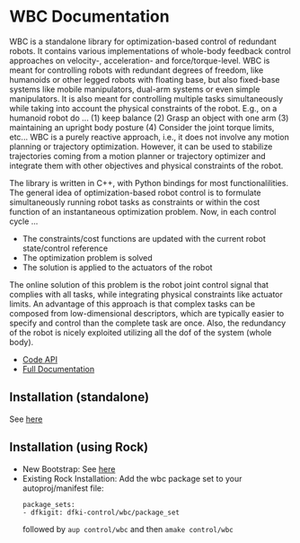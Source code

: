 # WBC Documentation

WBC is a standalone library for optimization-based control of redundant robots. It contains various implementations of whole-body feedback control approaches on velocity-, acceleration- and force/torque-level. WBC is meant for controlling robots with redundant degrees of freedom, like humanoids or other legged robots with floating base, but also fixed-base systems like mobile manipulators, dual-arm systems or even simple manipulators. It is also meant for controlling multiple tasks simultaneously while taking into account the physical constraints of the robot. E.g., on a humanoid robot do ... (1) keep balance (2) Grasp an object with one arm (3) maintaining an upright body posture (4) Consider the joint torque limits,  etc... WBC is a purely reactive approach, i.e., it does not involve any motion planning or trajectory optimization. However, it can be used to stabilize trajectories coming from a motion planner or trajectory optimizer and integrate them with other objectives and physical constraints of the robot.

The library is written in C++, with Python bindings for most functionalilities. The general idea of optimization-based robot control is to formulate simultaneously running robot tasks as constraints or within the cost function of an instantaneous optimization problem. 
Now, in each control cycle ...

  * The constraints/cost functions are updated with the current robot state/control reference
  * The optimization problem is solved
  * The solution is applied to the actuators of the robot

The online solution of this problem is the robot joint control signal that complies with all tasks, while integrating physical constraints like actuator limits. An advantage of this approach is that complex tasks can be composed from low-dimensional descriptors, which are typically  easier to specify and control than the complete task are once. Also, the redundancy of the robot is nicely exploited utilizing  all the dof of the system (whole body).

* [Code API](http://bob.dfki.uni-bremen.de/apis/dfki-control/wbc/wbc) 
* [Full Documentation](https://git.hb.dfki.de/wbc/documentation/wikis/home)


## Installation (standalone)

See [here](https://git.hb.dfki.de/dfki-control/wbc/documentation/-/wikis/WBC%20installation%20outside%20Rock)

## Installation (using Rock)

* New Bootstrap: See [here](https://git.hb.dfki.de/wbc/buildconf)
* Existing Rock Installation: Add the wbc package set to your autoproj/manifest file: 
    ```
    package_sets:
    - dfkigit: dfki-control/wbc/package_set
    ```    
  followed by `aup control/wbc` and then `amake control/wbc`
 

